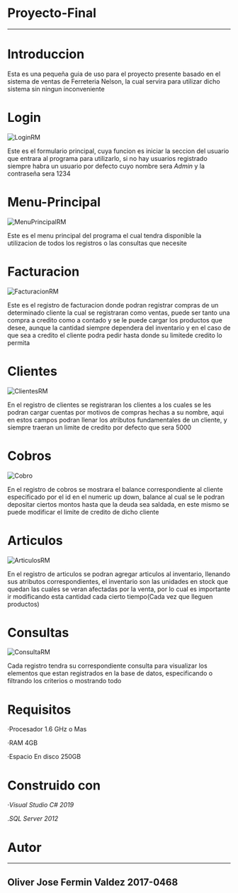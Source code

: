 # Proyecto-Final
------------------------------------------------------
# Introduccion
Esta es una pequeña guia de uso para el proyecto presente basado en el sistema de ventas de Ferreteria Nelson, la cual servira para utilizar dicho sistema sin ningun inconveniente

# Login
![LoginRM](https://user-images.githubusercontent.com/54710498/69567077-f5183b00-0f8e-11ea-8054-90fd7be00964.PNG)

Este es el formulario principal, cuya funcion es iniciar la seccion del usuario que entrara al programa para utilizarlo, si no hay usuarios registrado siempre habra un usuario por defecto cuyo nombre sera *Admin* y la contraseña sera 1234

# Menu-Principal
![MenuPrincipalRM](https://user-images.githubusercontent.com/54710498/69561403-b466f480-0f83-11ea-97e1-287ecd0a397d.PNG)

Este es el menu principal del programa el cual tendra disponible la utilizacion de todos los registros o las consultas que necesite

# Facturacion
![FacturacionRM](https://user-images.githubusercontent.com/54710498/69559677-c6936380-0f80-11ea-803a-98608894f096.PNG)

Este es el registro de facturacion donde podran registrar compras de un determinado cliente la cual se registraran como ventas, puede ser tanto una compra a credito como a contado y se le puede cargar los productos que desee, aunque la cantidad siempre dependera del inventario y en el caso de que sea a credito el cliente podra pedir hasta donde su limitede credito lo permita

# Clientes
![ClientesRM](https://user-images.githubusercontent.com/54710498/69559675-c6936380-0f80-11ea-918f-176c51953f10.PNG)

En el registro de clientes se registraran los clientes a los cuales se les podran cargar cuentas por motivos de compras hechas a su nombre, aqui en estos campos podran llenar los atributos fundamentales de un cliente, y siempre traeran un limite de credito por defecto que sera 5000

# Cobros
![Cobro](https://user-images.githubusercontent.com/54710498/69559679-c72bfa00-0f80-11ea-9433-5016cedbc5fc.PNG)

En el registro de cobros se mostrara el balance correspondiente al cliente especificado por el id en el numeric up down, balance al cual se le podran depositar ciertos montos hasta que la deuda sea saldada, en este mismo se puede modificar el limite de credito de dicho cliente

# Articulos
![ArticulosRM](https://user-images.githubusercontent.com/54710498/69559674-c6936380-0f80-11ea-97af-e8fb436d1adb.PNG)

En el registro de articulos se podran agregar articulos al inventario, llenando sus atributos correspondientes, el inventario son las unidades en stock que quedan las cuales se veran afectadas por la venta, por lo cual es importante ir modificando esta cantidad cada cierto tiempo(Cada vez que lleguen productos)

# Consultas
![ConsultaRM](https://user-images.githubusercontent.com/54710498/69559678-c72bfa00-0f80-11ea-94b2-e50668641fab.PNG)

Cada registro tendra su correspondiente consulta para visualizar los elementos que estan registrados en la base de datos, especificando o filtrando los criterios o mostrando todo

# Requisitos

·Procesador 1.6 GHz o Mas

·RAM 4GB

·Espacio En disco 250GB

# Construido con

·*Visual Studio C# 2019*

.*SQL Server 2012*

# Autor
----------------------------
Oliver Jose Fermin Valdez 2017-0468
----------------------------
